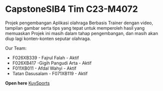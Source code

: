 # CapstoneSIB4 Tim C23-M4072

Projek pengembangan Aplikasi olahraga Berbasis Trainer dengan video, tampilan gambar serta tips yang tepat untuk memperoleh hasil yang memuaskan
Projek ini masih dalam tahap pengembangan, dan masih akan diup lagi konten-konten seputar olahraga.

Our Team:
* F026XB339 - Fajrul Falah - Aktif
* F026XB417 -Gigih Pangudi Arta - Aktif
* F011XB011 - Afdal Wahyi - Aktif
* Tatan Dasusalam - F071XB119 - Aktif

**Open here**
<a href='https://steady-sorbet-6b9074.netlify.app/'>KuySports</a>
